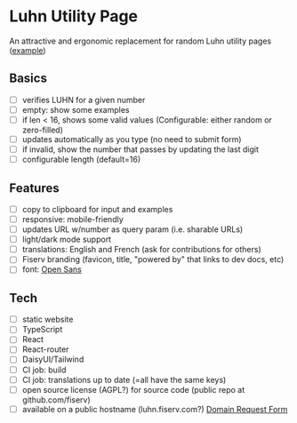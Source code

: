 # Luhn Utility Page

An attractive and ergonomic replacement for random Luhn utility pages ([example](http://www.ee.unb.ca/cgi-bin/tervo/luhn.pl))


## Basics

- [ ] verifies LUHN for a given number
- [ ] empty: show some examples
- [ ] if len < 16, shows some valid values (Configurable: either random or zero-filled)
- [ ] updates automatically as you type (no need to submit form)
- [ ] if invalid, show the number that passes by updating the last digit
- [ ] configurable length (default=16)

## Features

- [ ] copy to clipboard for input and examples
- [ ] responsive: mobile-friendly
- [ ] updates URL w/number as query param (i.e. sharable URLs)
- [ ] light/dark mode support
- [ ] translations: English and French (ask for contributions for others)
- [ ] Fiserv branding (favicon, title, "powered by" that links to dev docs, etc)
- [ ] font: [Open Sans](https://fonts.google.com/specimen/Open+Sans)

## Tech

- [ ] static website
- [ ] TypeScript
- [ ] React
- [ ] React-router
- [ ] DaisyUI/Tailwind
- [ ] CI job: build
- [ ] CI job: translations up to date (=all have the same keys)
- [ ] open source license (AGPL?) for source code (public repo at github.com/fiserv)
- [ ] available on a public hostname (luhn.fiserv.com?)  [Domain Request Form](https://fiservcorp.sharepoint.com/sites/fuel-fiserv-brand/SitePages/Domain-Request-Form.aspx)
